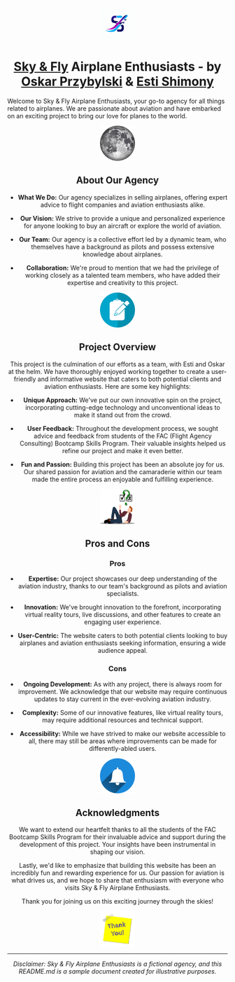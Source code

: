 <!--Airplane ICON --> <div align="center">
  <a href="https://fac29a.github.io/Project-1-Oskar-Esti/">
    <img src="images/logo.jpeg" alt="Logo" width="80" height="80">
  </a> <br >

# [Sky & Fly](https://fac29a.github.io/Project-1-Oskar-Esti/) Airplane Enthusiasts - by [Oskar Przybylski](https://www.linkedin.com/in/oskar-przybylski/) & [Esti Shimony](https://www.linkedin.com/in/ester-shimony/)<br ></div>

Welcome to Sky & Fly Airplane Enthusiasts, your go-to agency for all things related to airplanes. We are passionate about aviation and have embarked on an exciting project to bring our love for planes to the world.

<!--About ICON --> <div align="center">
  <a>
    <img src="images/about.png" alt="Logo" width="80" height="80">
  </a> <br >

## About Our Agency

- **What We Do:** Our agency specializes in selling airplanes, offering expert advice to flight companies and aviation enthusiasts alike.

- **Our Vision:** We strive to provide a unique and personalized experience for anyone looking to buy an aircraft or explore the world of aviation.

- **Our Team:** Our agency is a collective effort led by a dynamic team, who themselves have a background as pilots and possess extensive knowledge about airplanes.

- **Collaboration:** We're proud to mention that we had the privilege of working closely as a talented team members, who have added their expertise and creativity to this project.

<!--Projects ICON --> <div align="center">
  <a>
    <img src="images/projects.png" alt="Logo" width="80" height="80">
  </a> <br >

## Project Overview

This project is the culmination of our efforts as a team, with Esti and Oskar at the helm. We have thoroughly enjoyed working together to create a user-friendly and informative website that caters to both potential clients and aviation enthusiasts. Here are some key highlights:

- **Unique Approach:** We've put our own innovative spin on the project, incorporating cutting-edge technology and unconventional ideas to make it stand out from the crowd.

- **User Feedback:** Throughout the development process, we sought advice and feedback from students of the FAC (Flight Agency Consulting) Bootcamp Skills Program. Their valuable insights helped us refine our project and make it even better.

- **Fun and Passion:** Building this project has been an absolute joy for us. Our shared passion for aviation and the camaraderie within our team made the entire process an enjoyable and fulfilling experience.

<!--Pros & Cons ICON --> <div align="center">
  <a>
    <img src="images/prosandcons.png" alt="Logo" width="80" height="80">
  </a> <br >

## Pros and Cons

### Pros

- **Expertise:** Our project showcases our deep understanding of the aviation industry, thanks to our team's background as pilots and aviation specialists.

- **Innovation:** We've brought innovation to the forefront, incorporating virtual reality tours, live discussions, and other features to create an engaging user experience.

- **User-Centric:** The website caters to both potential clients looking to buy airplanes and aviation enthusiasts seeking information, ensuring a wide audience appeal.

### Cons

- **Ongoing Development:** As with any project, there is always room for improvement. We acknowledge that our website may require continuous updates to stay current in the ever-evolving aviation industry.

- **Complexity:** Some of our innovative features, like virtual reality tours, may require additional resources and technical support.

- **Accessibility:** While we have strived to make our website accessible to all, there may still be areas where improvements can be made for differently-abled users.

<!--Acknowledgments --> <div align="center">
  <a>
    <img src="images/Acknowledgments.png" alt="Logo" width="80" height="80">
  </a> <br >


## Acknowledgments

We want to extend our heartfelt thanks to all the students of the FAC Bootcamp Skills Program for their invaluable advice and support during the development of this project. Your insights have been instrumental in shaping our vision.

Lastly, we'd like to emphasize that building this website has been an incredibly fun and rewarding experience for us. Our passion for aviation is what drives us, and we hope to share that enthusiasm with everyone who visits Sky & Fly Airplane Enthusiasts.

Thank you for joining us on this exciting journey through the skies!

<!--Thank-you --> <div align="center">
  <a>
    <img src="images/thank-you.png" alt="Logo" width="80" height="80">
  </a> <br >

---

_Disclaimer: Sky & Fly Airplane Enthusiasts is a fictional agency, and this README.md is a sample document created for illustrative purposes._
